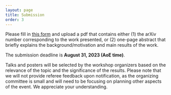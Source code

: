 ```yaml
---
layout: page
title: Submission
order: 3
---
```


Please fill in [this form]([https://docs.google.com/forms/d/e/1FAIpQLSfsOV5ieUTZIofQRVp8A8HvKMuVfPOz_whRD3sjzpgzI6YXgg/viewform?usp=sf_link]) and upload a pdf that contains either (1) the arXiv number corresponding to the work presented, or (2) one-page abstract that briefly explains the background/motivation and main results of the work. 

The submission deadline is **August 31, 2023 (AoE time)**.

Talks and posters will be selected by the workshop organizers based on the relevance of the topic and the significance of the results. Please note that we will not provide referee feedback upon notification, as the organizing committee is small and will need to be focusing on planning other aspects of the event. We appreciate your understanding. 
